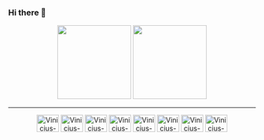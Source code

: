 ### Hi there 👋

<!--
**vinneaavs/vinneaavs** is a ✨ _special_ ✨ repository because its `README.md` (this file) appears on your GitHub profile.

Here are some ideas to get you started:

- 🔭 I’m currently working on ...
- 🌱 I’m currently learning ...
- 👯 I’m looking to collaborate on ...
- 🤔 I’m looking for help with ...
- 💬 Ask me about ...
- 📫 How to reach me: ...
- 😄 Pronouns: ...
- ⚡ Fun fact: ...
-->
<div align="center">
    <div align="center">
            <img height="150em"
                src="https://github-readme-stats.vercel.app/api?username=vinneaavs&show_icons=true&theme=dark&include_all_commits=true&count_private=true" />
            <img height="150em"
                src="https://github-readme-stats.vercel.app/api/top-langs/?username=vinneaavs&layout=compact&langs_count=7&theme=dark" />
    </div>
    <hr />
    <img align="center" alt="Vinicius-React" height="35" width="45"
        src="https://cdn.jsdelivr.net/gh/devicons/devicon/icons/react/react-original.svg" />
    <img align="center" alt="Vinicius-HTML" height="35" width="45"
        src="https://cdn.jsdelivr.net/gh/devicons/devicon/icons/html5/html5-original.svg" />
    <img align="center" alt="Vinicius-CSS" height="35" width="45"
        src="https://cdn.jsdelivr.net/gh/devicons/devicon/icons/css3/css3-original.svg" />
    <img align="center" alt="Vinicius-NodeJs" height="35" width="45"
        src="https://cdn.jsdelivr.net/gh/devicons/devicon/icons/nodejs/nodejs-original.svg" />
    <img align="center" alt="Vinicius-Docker" height="35" width="45"
        src="https://cdn.jsdelivr.net/gh/devicons/devicon/icons/docker/docker-original.svg" />
    <img align="center" alt="Vinicius-DotNet" height="35" width="45"
        src="https://cdn.jsdelivr.net/gh/devicons/devicon/icons/microsoftsqlserver/microsoftsqlserver-plain-wordmark.svg" />
    <img align="center" alt="Vinicius-DotNet" height="35" width="45"
        src="https://cdn.jsdelivr.net/gh/devicons/devicon/icons/dotnetcore/dotnetcore-original.svg" />
    <img align="center" alt="Vinicius-MongoDB" height="35" width="45"
        src="https://cdn.jsdelivr.net/gh/devicons/devicon/icons/mongodb/mongodb-original.svg" />
</div>
